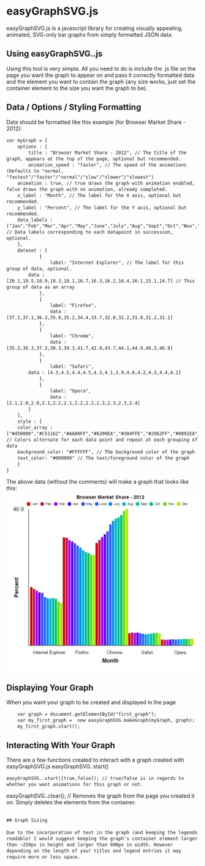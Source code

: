 # easyGraphSVG.js
easyGraphSVG.js is a javascript library for creating visually appealing, animated, SVG-only bar graphs from simply formatted JSON data.

## Using easyGraphSVG..js
Using this tool is very simple. All you need to do is include the .js file on the page you want the graph to appear on and pass it correctly formatted data and the element you want to contain the graph (any size works, just set the container element to the size you want the graph to be).

## Data / Options / Styling Formatting

Data should be formatted like this example (for Browser Market Share - 2012):
```
var myGraph = {
    options : {
        title : "Browser Market Share - 2012", // The title of the graph, appears at the top of the page, optional but recommended.
        animation_speed : "faster", // The speed of the animations (Defaults to "normal, "fastest"/"faster"/"normal"/"slow"/"slower"/"slowest")
	animation : true, // true draws the graph with animation enabled, false draws the graph with no animation, already completed.
	x_label : "Month", // The label for the X axis, optional but recommended.
	y_label : "Percent", // The label for the Y axis, optional but recommended.
	data_labels : ["Jan","Feb","Mar","Apr","May","June","July","Aug","Sept","Oct","Nov","Dec"] // Data labels corresponding to each datapoint in succession, optional.
    },
    dataset : [
            {
                label: "Internet Explorer", // The label for this group of data, optional.
		data : [20.1,19.5,18.9,18.3,18.1,16.7,16.3,16.2,16.4,16.1,15.1,14.7] // This group of data as an array
            },
            {
                label: "Firefox",
                data : [37.2,37.1,36.3,35.8,35.2,34.4,33.7,32.8,32.2,31.8,31.2,31.1]
            },
            {
                label: "Chrome",
                data : [35.3,36.3,37.3,38.3,39.3,41.7,42.9,43.7,44.1,44.9,46.3,46.9]
            },
            {
                label: "Safari",
		data : [4.3,4.5,4.4,4.5,4.3,4.1,3.9,4.0,4.2,4.3,4.4,4.2]
            },
            {
                label: "Opera",
                data : [2.1,2.0,2.0,2.1,2.2,2.1,2.2,2.2,2.3,2.3,2.3,2.4]
	    }
    ],
    style : {
	color_array : ["#d50000","#C51162","#AA00FF","#6200EA","#304FFE","#2962FF","#0091EA","#00B8D4","#00BFA5","#00C853","#64DD17","#AEEA00","#FFD600","#FFAB00","#FF6D00","#DD2C00","#3E2723","#212121","#263238"], // Colors alternate for each data point and repeat at each grouping of data
	background_color: "#FFFFFF", // The background color of the graph
	text_color: "#000000" // The text/foreground color of the graph
    }
}
```
The above data (without the comments) will make a graph that looks like this: ![alt text](Demos/example.JPG "2012 Browser Market Share Example Graph")

## Displaying Your Graph
When you want your graph to be created and displayed in the page
```
	var graph = document.getElementById("first_graph");
	var my_first_graph =  new easyGraphSVG.makeGraph(myGraph, graph);
	my_first_graph.start();
```

## Interacting With Your Graph

There are a few functions created to interact with a graph created with easyGraphSVG.js
easyGraphSVG..start()
```
easyGraphSVG..start([true,false]); // true/false is in regards to whether you want animations for this graph or not.
```
easyGraphSVG..clear(); // Removes the graph from the page you created it on. Simply deletes the elements from the container.
```

## Graph Sizing

Due to the incorporation of text in the graph (and keeping the legends readable) I would suggest keeping the graph's container element larger than ~250px in height and larger than 600px in width. However depending on the length of your titles and legend entries it may require more or less space.

